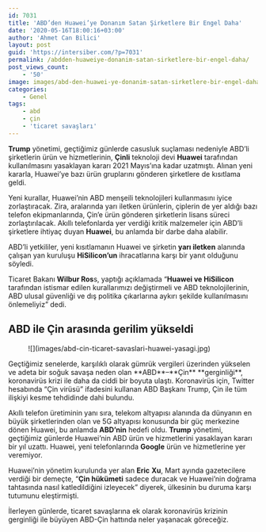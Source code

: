 ```yaml
---
id: 7031
title: 'ABD’den Huawei’ye Donanım Satan Şirketlere Bir Engel Daha'
date: '2020-05-16T18:00:16+03:00'
author: 'Ahmet Can Bilici'
layout: post
guid: 'https://intersiber.com/?p=7031'
permalink: /abdden-huaweiye-donanim-satan-sirketlere-bir-engel-daha/
post_views_count:
    - '50'
image: images/abd-den-huawei-ye-donanim-satan-sirketlere-bir-engel-daha.png
categories:
    - Genel
tags:
    - abd
    - çin
    - 'ticaret savaşları'
---
```


**Trump** yönetimi, geçtiğimiz günlerde casusluk suçlaması nedeniyle ABD’li şirketlerin ürün ve hizmetlerinin, **Çinli** teknoloji devi **Huawei** tarafından kullanılmasını yasaklayan kararı 2021 Mayıs’ına kadar uzatmıştı. Alınan yeni kararla, Huawei’ye bazı ürün gruplarını gönderen şirketlere de kısıtlama geldi.

Yeni kurallar, Huawei’nin ABD menşeili teknolojileri kullanmasını iyice zorlaştıracak. Zira, aralarında yarı iletken ürünlerin, çiplerin de yer aldığı bazı telefon ekipmanlarında, Çin’e ürün gönderen şirketlerin lisans süreci zorlaştırılacak. Akıllı telefonlarda yer verdiği kritik malzemeler için ABD’li şirketlere ihtiyaç duyan **Huawei**, bu anlamda bir darbe daha alabilir.

ABD’li yetkililer, yeni kısıtlamanın Huawei ve şirketin **yarı iletken** alanında çalışan yan kuruluşu **HiSilicon’un** ihracatlarına karşı bir yanıt olduğunu söyledi.

Ticaret Bakanı **Wilbur Ros**s, yaptığı açıklamada “**Huawei ve HiSilicon** tarafından istismar edilen kurallarımızı değiştirmeli ve ABD teknolojilerinin, ABD ulusal güvenliği ve dış politika çıkarlarına aykırı şekilde kullanılmasını önlemeliyiz” dedi.

## ABD ile Çin arasında gerilim yükseldi

<figure class="wp-block-image size-large">![](images/abd-cin-ticaret-savaslari-huawei-yasagi.jpg)</figure>Geçtiğimiz senelerde, karşılıklı olarak gümrük vergileri üzerinden yükselen ve adeta bir soğuk savaşa neden olan **ABD**–**Çin** **gerginliği**, koronavirüs krizi ile daha da ciddi bir boyuta ulaştı. Koronavirüs için, Twitter hesabında “Çin virüsü” ifadesini kullanan ABD Başkanı Trump, Çin ile tüm ilişkiyi kesme tehdidinde dahi bulundu.

Akıllı telefon üretiminin yanı sıra, telekom altyapısı alanında da dünyanın en büyük şirketlerinden olan ve 5G altyapısı konusunda bir güç merkezine dönen Huawei, bu anlamda **ABD’nin** hedefi oldu. **Trump** yönetimi, geçtiğimiz günlerde Huawei’nin ABD ürün ve hizmetlerini yasaklayan kararı bir yıl uzattı. Huawei, yeni telefonlarında **Google** ürün ve hizmetlerine yer veremiyor.

Huawei’nin yönetim kurulunda yer alan **Eric** **Xu**, Mart ayında gazetecilere verdiği bir demeçte, “**Çin hükümeti** sadece duracak ve Huawei’nin doğrama tahtasında nasıl katledildiğini izleyecek” diyerek, ülkesinin bu duruma karşı tutumunu eleştirmişti.

İlerleyen günlerde, ticaret savaşlarına ek olarak koronavirüs krizinin gerginliği ile büyüyen ABD-Çin hattında neler yaşanacak göreceğiz.